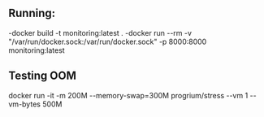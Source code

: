 ## Running:

-docker build -t monitoring:latest .
-docker run --rm -v "/var/run/docker.sock:/var/run/docker.sock" -p 8000:8000 monitoring:latest


## Testing OOM
docker run -it -m 200M --memory-swap=300M progrium/stress --vm 1 --vm-bytes 500M

